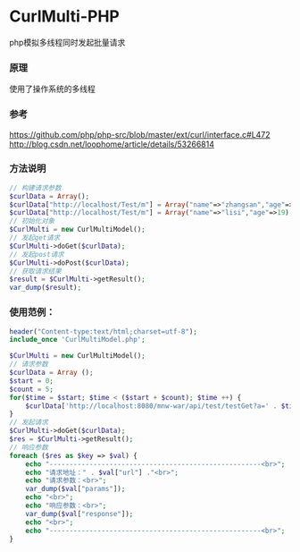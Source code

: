 # CurlMulti-PHP
php模拟多线程同时发起批量请求

### 原理
使用了操作系统的多线程

### 参考
https://github.com/php/php-src/blob/master/ext/curl/interface.c#L472
http://blog.csdn.net/loophome/article/details/53266814

### 方法说明
```php
// 构建请求参数
$curlData = Array();
$curlData["http://localhost/Test/m"] = Array("name"=>"zhangsan","age"=>18);
$curlData["http://localhost/Test/m"] = Array("name"=>"lisi","age"=>19);
// 初始化对象
$CurlMulti = new CurlMultiModel();
// 发起get请求
$CurlMulti->doGet($curlData); 
// 发起post请求
$CurlMulti->doPost($curlData); 
// 获取请求结果
$result = $CurlMulti->getResult();
var_dump($result);
```

### 使用范例：
```php
header("Content-type:text/html;charset=utf-8");
include_once 'CurlMultiModel.php';

$CurlMulti = new CurlMultiModel();
// 请求参数
$curlData = Array ();
$start = 0;
$count = 5;
for($time = $start; $time < ($start + $count); $time ++) {
	$curlData['http://localhost:8080/mnw-war/api/test/testGet?a=' . $time.$time] = ["m_index" => ($time + 1), "n_index" => $time * $time];
}
// 发起请求
$CurlMulti->doGet($curlData);
$res = $CurlMulti->getResult();
// 响应参数
foreach ($res as $key => $val) {
	echo "-----------------------------------------------------<br>";
	echo "请求地址：" . $val["url"] ."<br>";
	echo "请求参数：<br>";
	var_dump($val["params"]);
	echo "<br>";
	echo "响应参数：<br>";
	var_dump($val["response"]);
	echo "<br>";
	echo "-----------------------------------------------------<br>";
}
```